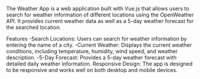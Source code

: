 The Weather App is a web application built with Vue.js that allows users to search for weather information of different locations using the OpenWeather API. It provides current weather data as well as a 5-day weather forecast for the searched location.


Features
-Search Locations: Users can search for weather information by entering the name of a city.
-Current Weather: Displays the current weather conditions, including temperature, humidity, wind speed, and weather description.
-5-Day Forecast: Provides a 5-day weather forecast with detailed daily weather information.
Responsive Design: The app is designed to be responsive and works well on both desktop and mobile devices.
